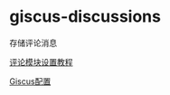 # giscus-discussions

存储评论消息


[评论模块设置教程](https://vuepress-theme-hope.github.io/v2/zh/guide/feature/comment.html)  

[Giscus配置](https://giscus.app/zh-CN)
